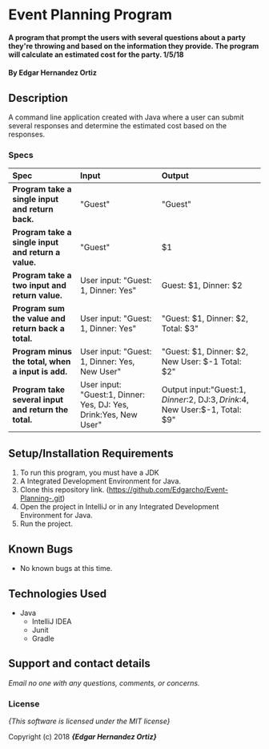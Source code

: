 # Event Planning Program

#### A program that prompt the users with several questions about a party they're throwing and based on the information they provide. The program will calculate an estimated cost for the party. 1/5/18

#### By **Edgar Hernandez Ortiz**

## Description

A command line application created with Java where a user can submit several responses and  determine the estimated cost based on the responses.


### Specs
| Spec | Input | Output |
| :-------------     | :------------- | :------------- |
| **Program take a single input and return back.** |"Guest"|"Guest"|
| **Program take a single input and return a value.**|"Guest"|$1|
| **Program take a two input and return  value.**| User input: "Guest: 1, Dinner: Yes"|Guest: $1, Dinner: $2 |
| **Program sum the value and return back a total.**| User input: "Guest: 1, Dinner: Yes"|"Guest: $1, Dinner: $2, Total: $3"|
| **Program minus the total, when a input is add.**| User input: "Guest: 1, Dinner: Yes, New User"|"Guest: $1, Dinner: $2, New User: $-1 Total: $2"|
| **Program take several input and return the total.**| User input: "Guest:1, Dinner: Yes, DJ: Yes, Drink:Yes, New User"|Output input:"Guest:$1, Dinner:$2, DJ:$3, Drink:$4, New User:$-1, Total: $9"|

## Setup/Installation Requirements

1. To run this program, you must have a JDK
2. A Integrated Development Environment for Java.
3. Clone this repository link. (https://github.com/Edgarcho/Event-Planning-.git)
4. Open the project in IntelliJ or in any Integrated Development Environment for Java.
5. Run the project.

## Known Bugs
* No known bugs at this time.

## Technologies Used
* Java
  * IntelliJ IDEA
  * Junit
  * Gradle


## Support and contact details

_Email no one with any questions, comments, or concerns._

### License

*{This software is licensed under the MIT license}*

Copyright (c) 2018 **_{Edgar Hernandez Ortiz}_**
